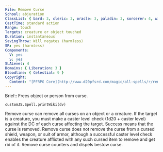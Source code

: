 ```yaml
---
File: Remove Curse
School: abjuration
ClassList: { bard: 3, cleric: 3, oracle: 3, paladin: 3, sorcerer: 4, wizard: 4, alchemist: 3, witch: 3, inquisitor: 3, shaman: 3, mesmerist: 3, spiritualist: 3, medium: 3 }
CastTime: standard action
Range: touch
Targets: creature or object touched
Duration: instantaneous
SavingThrow: Will negates (harmless)
SR: yes (harmless)
Components:
  V: yes
  S: yes
SLALevel: 4
Domains: { Liberation: 3 }
Bloodline: { Celestial: 9 }
Copyright:
  Content: "[PFRPG Core](http://www.d20pfsrd.com/magic/all-spells/r/remove-curse)"
---
```

Brief:: Frees object or person from curse.

```dataviewjs
customJS.Spell.printWiki(dv)
```

Remove curse can remove all curses on an object or a creature. If the target is a creature, you must make a caster level check (1d20 + caster level) against the DC of each curse affecting the target.  Success means that the curse is removed. Remove curse does not remove the curse from a cursed shield, weapon, or suit of armor, although a successful caster level check enables the creature afflicted with any such cursed item to remove and get rid of it.  Remove curse counters and dispels bestow curse.
